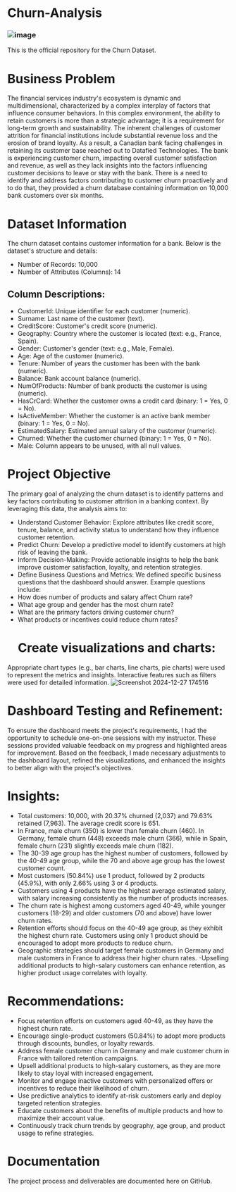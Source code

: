 # Churn-Analysis
### ![image](https://github.com/user-attachments/assets/6494b375-19a5-4c4e-a3a8-4e5649b3c24f)
This is the official repository for the Churn Dataset.
# Business Problem
The financial services industry's ecosystem is dynamic and multidimensional, characterized by a complex interplay of factors that influence consumer behaviors. In this complex environment, the ability to retain customers is more than a strategic advantage; it is a requirement for long-term growth and sustainability. The inherent challenges of customer attrition for financial institutions include substantial revenue loss and the erosion of brand loyalty. As a result, a Canadian bank facing challenges in retaining its customer base reached out to Datafied Technologies. The bank is experiencing customer churn, impacting overall customer satisfaction and revenue, as well as they lack insights into the factors influencing customer decisions to leave or stay with the bank. There is a need to identify and address factors contributing to customer churn proactively and to do that, they provided a churn database containing information on 10,000 bank customers over six months. 
#   Dataset Information
The churn dataset contains customer information for a bank. Below is the dataset's structure and details:

- Number of Records: 10,000
- Number of Attributes (Columns): 14
  
## Column Descriptions:

- CustomerId: Unique identifier for each customer (numeric).
- Surname: Last name of the customer (text).
- CreditScore: Customer's credit score (numeric).
- Geography: Country where the customer is located (text: e.g., France, Spain).
- Gender: Customer's gender (text: e.g., Male, Female).
- Age: Age of the customer (numeric).
- Tenure: Number of years the customer has been with the bank (numeric).
- Balance: Bank account balance (numeric).
- NumOfProducts: Number of bank products the customer is using (numeric).
- HasCrCard: Whether the customer owns a credit card (binary: 1 = Yes, 0 = No).
- IsActiveMember: Whether the customer is an active bank member (binary: 1 = Yes, 0 = No).
- EstimatedSalary: Estimated annual salary of the customer (numeric).
- Churned: Whether the customer churned (binary: 1 = Yes, 0 = No).
- Male: Column appears to be unused, with all null values.
# Project Objective 
The primary goal of analyzing the churn dataset is to identify patterns and key factors contributing to customer attrition in a banking context. By leveraging this data, the analysis aims to:
- Understand Customer Behavior: Explore attributes like credit score, tenure, balance, and activity status to understand how they influence customer retention.
- Predict Churn: Develop a predictive model to identify customers at high risk of leaving the bank.
- Inform Decision-Making: Provide actionable insights to help the bank improve customer satisfaction, loyalty, and retention strategies.
- Define Business Questions and Metrics: We defined specific business questions that the dashboard should answer. Example questions include:
- How does number of products and salary affect Churn rate?
- What age group and gender has the most churn rate?
- What are the primary factors driving customer churn?
- What products or incentives could reduce churn rates?
  #   Create visualizations and charts:
 Appropriate chart types (e.g., bar charts, line charts, pie charts) were used to represent the metrics and insights. Interactive features such as filters were used for detailed information.
![Screenshot 2024-12-27 174516](https://github.com/user-attachments/assets/efdcd731-848e-4fb5-8d23-1a756419d3bd)
 #   Dashboard Testing and Refinement:
To ensure the dashboard meets the project's requirements, I had the opportunity to schedule one-on-one sessions with my instructor. These sessions provided valuable feedback on my progress and highlighted areas for improvement. Based on the feedback, I made necessary adjustments to the dashboard layout, refined the visualizations, and enhanced the insights to better align with the project's objectives.
 #   Insights:
- Total customers: 10,000, with 20.37% churned (2,037) and 79.63% retained (7,963). The average credit score is 651.
- In France, male churn (350) is lower than female churn (460). In Germany, female churn (448) exceeds male churn (366), while in Spain, female churn (231) slightly exceeds male churn (182).
- The 30-39 age group has the highest number of customers, followed by the 40-49 age group, while the 70 and above age group has the lowest customer count.
- Most customers (50.84%) use 1 product, followed by 2 products (45.9%), with only 2.66% using 3 or 4 products.
- Customers using 4 products have the highest average estimated salary, with salary increasing consistently as the number of products increases.
- The churn rate is highest among customers aged 40-49, while younger customers (18-29) and older customers (70 and above) have lower churn rates.
- Retention efforts should focus on the 40-49 age group, as they exhibit the highest churn rate. Customers using only 1 product should be encouraged to adopt more products to reduce churn.
- Geographic strategies should target female customers in Germany and male customers in France to address their higher churn rates.
-Upselling additional products to high-salary customers can enhance retention, as higher product usage correlates with loyalty.
 #   Recommendations:
- Focus retention efforts on customers aged 40-49, as they have the highest churn rate.
- Encourage single-product customers (50.84%) to adopt more products through discounts, bundles, or loyalty rewards.
- Address female customer churn in Germany and male customer churn in France with tailored retention campaigns.
- Upsell additional products to high-salary customers, as they are more likely to stay loyal with increased engagement.
- Monitor and engage inactive customers with personalized offers or incentives to reduce their likelihood of churn.
- Use predictive analytics to identify at-risk customers early and deploy targeted retention strategies.
- Educate customers about the benefits of multiple products and how to maximize their account value.
- Continuously track churn trends by geography, age group, and product usage to refine strategies.
 #   Documentation
 The project process and deliverables are documented here on GitHub.









